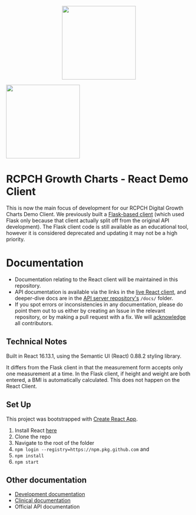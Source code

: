 <p align="center">
  <img width="200" src="https://github.com/rcpch/digital-growth-charts-server/raw/alpha/static/rcpch-logo.png">
</p>

<img width="200" src="public/htn-awards-winner-202-logo.jpg">

# RCPCH Growth Charts - React Demo Client

This is now the main focus of development for our RCPCH Digital Growth Charts Demo Client. We previously built a [Flask-based client](https://github.com/rcpch/digital-growth-charts-flask-client) (which used Flask only because that client actually split off from the original API development). The Flask client code is still available as an educational tool, however it is considered deprecated and updating it may not be a high priority.

# Documentation

- Documentation relating to the React client will be maintained in this repository.
- API documentation is available via the links in the [live React client](), and deeper-dive docs are in the [API server repository's](https://github.com/rcpch/digital-growth-charts-server) `/docs/` folder.
- If you spot errors or inconsistencies in any documentation, please do point them out to us either by creating an Issue in the relevant repository, or by making a pull request with a fix. We will [acknowledge](https://github.com/rcpch/digital-growth-charts-server/blob/alpha/docs/clinical-documentation/acknowledgements.md) all contributors.

## Technical Notes

Built in React 16.13.1, using the Semantic UI (React) 0.88.2 styling library.

It differs from the Flask client in that the measurement form accepts only one measurement at a time.
In the Flask client, if height and weight are both entered, a BMI is automatically calculated.
This does not happen on the React Client.

## Set Up

This project was bootstrapped with [Create React App](https://github.com/facebook/create-react-app).

1. Install React [here](https://reactjs.org/docs/getting-started.html)
1. Clone the repo
1. Navigate to the root of the folder
1. `npm login --registry=https://npm.pkg.github.com` and
1. `npm install`
1. `npm start`

## Other documentation

- [Development documentation](docs/development.md)
- [Clinical documentation](docs/clinical.md)
- Official API documentation
